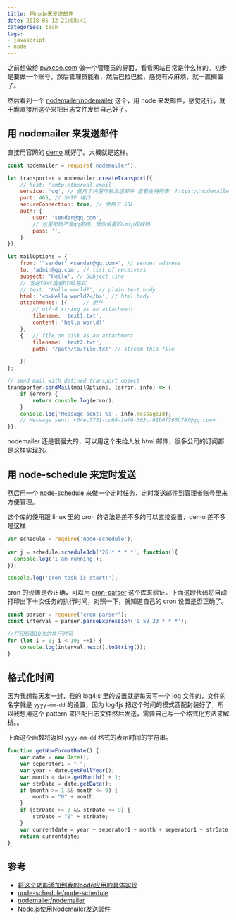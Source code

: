 ```yaml
---
title: 用node来发送邮件
date: 2018-05-12 21:08:41
categories: tech
tags: 
- javascript
- node
---
```


之前想做给 [pwxcoo.com](https://github.com/pwxcoo/BlackMagic) 做一个管理员的界面，看看网站日常是什么样的。初步是要做一个账号，然后管理员能看，然后巴拉巴拉，感觉有点麻烦，就一直搁置了。

然后看到一个 [nodemailer/nodemailer](https://github.com/nodemailer/nodemailer) 这个，用 node 来发邮件，感觉还行，就干脆直接用这个来把日志文件发给自己好了。

## 用 nodemailer 来发送邮件
直接用官网的 [demo](https://nodemailer.com/about/) 就好了。大概就是这样。

```JavaScript
const nodemailer = require('nodemailer');

let transporter = nodemailer.createTransport({
    // host: 'smtp.ethereal.email',
    service: 'qq', // 使用了内置传输发送邮件 查看支持列表: https://nodemailer.com/smtp/well-known/
    port: 465, // SMTP 端口
    secureConnection: true, // 使用了 SSL
    auth: {
        user: 'sender@qq.com',
        // 这里密码不是qq密码，是你设置的smtp授权码
        pass: '',
    }
});

let mailOptions = {
    from: '"sender" <sender@qq.com>', // sender address
    to: 'admin@qq.com', // list of receivers
    subject: 'Hello', // Subject line
    // 发送text或者html格式
    // text: 'Hello world?', // plain text body
    html: '<b>Hello world?</b>', // html body
    attachments: [{     // 附件
        // utf-8 string as an attachment
        filename: 'text1.txt',
        content: 'hello world!'
    },
    {   // file on disk as an attachment
        filename: 'text2.txt',
        path: '/path/to/file.txt' // stream this file

    }]
};

// send mail with defined transport object
transporter.sendMail(mailOptions, (error, info) => {
    if (error) {
        return console.log(error);
    }
    console.log('Message sent: %s', info.messageId);
    // Message sent: <04ec7731-cc68-1ef6-303c-61b0f796b78f@qq.com>
});
```

nodemailer 还是很强大的，可以用这个来给人发 html 邮件，很多公司的订阅都是这样实现的。

## 用 node-schedule 来定时发送
然后用一个 [node-schedule](https://github.com/node-schedule/node-schedule) 来做一个定时任务，定时发送邮件到管理者账号里来方便管理。

这个库的使用跟 linux 里的 cron 的语法是差不多的可以直接设置，demo 差不多是这样

``` JavaScript
var schedule = require('node-schedule');
 
var j = schedule.scheduleJob('26 * * * *', function(){
  console.log('I am running');
});

console.log('cron task is start!');
```

cron 的设置是否正确，可以用 [cron-parser](https://www.npmjs.com/package/cron-parser) 这个库来验证。下面这段代码将自动打印出下十次任务的执行时间，对照一下，就知道自己的 cron 设置是否正确了。

```JavaScript
const parser = require('cron-parser');
const interval = parser.parseExpression('0 59 23 * * *');

//打印后面10次的执行时间
for (let i = 0; i < 10; ++i) {
	console.log(interval.next().toString());
}
```

## 格式化时间
因为我想每天发一封，我的 log4js 里的设置就是每天写一个 log 文件的，文件的名字就是 `yyyy-mm-dd` 的设置，因为 log4js 把这个时间的模式匹配封装好了，所以我想用这个 pattern 来匹配日志文件然后发送，需要自己写一个格式化方法来解析。。

下面这个函数将返回 `yyyy-mm-dd` 格式的表示时间的字符串。
```JavaScript
function getNowFormatDate() {
    var date = new Date();
    var seperator1 = "-";
    var year = date.getFullYear();
    var month = date.getMonth() + 1;
    var strDate = date.getDate();
    if (month >= 1 && month <= 9) {
        month = "0" + month;
    }
    if (strDate >= 0 && strDate <= 9) {
        strDate = "0" + strDate;
    }
    var currentdate = year + seperator1 + month + seperator1 + strDate;
    return currentdate;
}
```

## 参考
- [将这个功能添加到我的node应用的具体实现](https://github.com/pwxcoo/BlackMagic/commit/171fcd4049aea05ca64d8db8b55665aaa637cbc2)
- [node-schedule/node-schedule](https://github.com/node-schedule/node-schedule)
- [nodemailer/nodemailer](https://github.com/nodemailer/nodemailer)
- [Node.js使用Nodemailer发送邮件](https://segmentfault.com/a/1190000012251328)